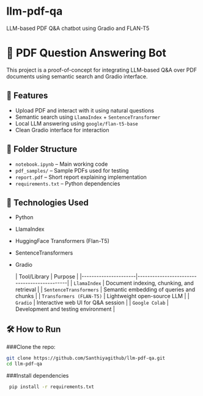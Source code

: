 # llm-pdf-qa
LLM-based PDF Q&amp;A chatbot using Gradio and FLAN-T5

# 📄 PDF Question Answering Bot

This project is a proof-of-concept for integrating LLM-based Q&A over PDF documents using semantic search and Gradio interface.

## 🚀 Features

- Upload PDF and interact with it using natural questions
- Semantic search using `LlamaIndex` + `SentenceTransformer`
- Local LLM answering using `google/flan-t5-base`
- Clean Gradio interface for interaction

## 📁 Folder Structure

- `notebook.ipynb` – Main working code
- `pdf_samples/` – Sample PDFs used for testing
- `report.pdf` – Short report explaining implementation
- `requirements.txt` – Python dependencies

## 🧠 Technologies Used

- Python
- LlamaIndex
- HuggingFace Transformers (Flan-T5)
- SentenceTransformers
- Gradio

  | Tool/Library         | Purpose                                     |
|----------------------|---------------------------------------------|
| `LlamaIndex`         | Document indexing, chunking, and retrieval |
| `SentenceTransformers` | Semantic embedding of queries and chunks |
| `Transformers (FLAN-T5)` | Lightweight open-source LLM             |
| `Gradio`             | Interactive web UI for Q&A session         |
| `Google Colab`       | Development and testing environment        |

## 🛠️ How to Run
   ###Clone the repo:
   ```bash
   git clone https://github.com/Santhiyagithub/llm-pdf-qa.git
   cd llm-pdf-qa
   ```
   
   ###Install dependencies
   ```bash
    pip install -r requirements.txt
   ```
